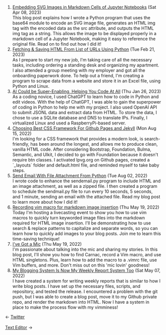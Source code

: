 <ol>
<li><a href="/blog/embedding-svg-images-in-markdown-cells-of-jupyter-notebooks/">Embedding SVG Images in Markdown Cells of Jupyter Notebooks</a> (Sat Apr 08, 2023)
<br/>This blog post explains how I wrote a Python program that uses the base64 module to encode an SVG image file, generates an HTML img tag with the encoded data as the src attribute, and outputs the HTML img tag as a string. This allows the image to be displayed properly in a markdown cell of a Jupyter Notebook, making it easy to reference the original file. Read on to find out how I did it!</li>
<li><a href="/blog/fetching-saving-html-from-list-of-urls-using-python/">Fetching & Saving HTML From List of URLs Using Python</a> (Tue Feb 21, 2023)
<br/>As I prepare to start my new job, I'm taking care of all the necessary tasks, including ordering a standing desk and organizing my apartment. I also attended a group meeting with my employer and got all the onboarding paperwork done. To help out a friend, I'm creating a program to scrape data from a website and store it in an Excel file, using Python and Linux.</li>
<li><a href="/blog/ai-could-be-super-enabling-helping-you-code-at-all/">AI Could be Super-Enabling, Helping You Code At All</a> (Thu Jan 26, 2023)
<br/>As a coding novice, I used ChatGPT to learn how to code in Python and edit videos. With the help of ChatGPT, I was able to gain the superpower of coding in Python to help me with my project. I also used OpenAI API to submit JSONL data and extract data from HTML. To store the data, I chose to use a SQLite database and DNS to translate IPs. Finally, I virtualized Linux and used a RaspberryPi-based server.</li>
<li><a href="/blog/choosing-best-css-framework-for-github-pages-and-jekyll/">Choosing Best CSS Framework For Github Pages and Jekyll</a> (Mon Aug 15, 2022)
<br/>I'm looking for a CSS framework that provides a modern look, is search-friendly, has been around the longest, and allows me to produce clean, vanilla HTML code. After considering Bootstrap, Foundation, Bulma, Semantic, and UIkit, I decided to go with Foundation because it doesn't require btn classes. I activated lpvg.org on Github pages, created a `_layouts` folder and default.html file, and reminded myself to take baby steps.</li>
<li><a href="/blog/send-email-with-file-attachment-from-python/">Send Email With File Attachment From Python</a> (Tue Aug 02, 2022)
<br/>I wrote code to enhance the sendemail.py program to include HTML and an image attachment, as well as a zipped file. I then created a program to schedule the sendmail.py file to run every 10 seconds, 5 seconds, and 1 minute, sending an email with the attached file. Read my blog post to learn more about how I did it!</li>
<li><a href="/blog/recording-vim-macro-for-markdown-image-insertion/">Recording vim macro for markdown image insertion</a> (Thu May 19, 2022)
<br/>Today I'm hosting a livecasting event to show you how to use vim macros to quickly turn keyworded image files into the markdown required for HTML image insertion. I'll be demonstrating how to use search & replace patterns to capitalize and separate words, so you can learn how to quickly add images to your blog posts. Join me to learn this time-saving technique!</li>
<li><a href="/blog/i-ve-got-a-mic/">I've Got a Mic</a> (Thu May 19, 2022)
<br/>I'm passionate about talking into the mic and sharing my stories. In this blog post, I'll show you how to find Carnac, record a Vim macro, and use HTML singletons. Plus, learn how to add the macro to a .vimrc file, use Vim buffers, and more. Don't miss out on this 'mic lovin' goodness!</li>
<li><a href="/blog/my-blogging-system-is-now-my-weekly-report-system-too/">My Blogging System Is Now My Weekly Report System Too</a> (Sat May 07, 2022)
<br/>I have created a system for writing weekly reports that is similar to how I write blog posts. I have set up the necessary files, scripts, and repository, and tested the release. I encountered a problem with the git push, but I was able to create a blog post, move it to my Github private repo, and render the markdown into HTML. Now I have a system in place to make the process flow with my vimminess!</li>
</ol>
<div class="post-nav"><div class="post-nav-prev"><span class="arrow">&larr;&nbsp;</span><a href="/twitter/">Twitter</a></div> &nbsp; <div class="post-nav-next"><a href="/text-editor/">Text Editor</a><span class="arrow">&nbsp;&rarr;</span></div></div>